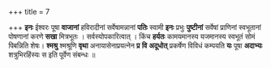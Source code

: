+++
title = 7

+++
**इनः** ईश्वरः पूषा **वाजानां** हविरादीनां सर्वेषामन्नानां **पतिः** स्वामी **इनः** प्रभुः **पुष्टीनां** सर्वेषां प्राणिनां स्वभूतानां पोषणानां करणे **सखा** मित्रभूतः । सर्वस्योपकारित्वात् । किंच **हर्यतः** कामयमानस्य यजमानस्य स्वभूतं सोमं पिबन्निति शेषः। **श्मश्रु** श्मश्रूणि **वृथा** अनायासेनाप्रयत्नेन **प्र** **वि** **अदूधोत्** प्रकर्षेण विविधं कम्पयति **यः** पूषा **अदाभ्यः** शत्रुभिरहिंस्यः स इति पूर्वेण संबन्धः ॥